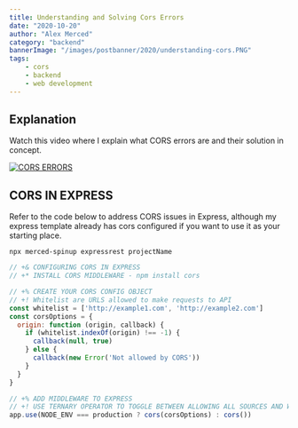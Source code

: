 ```yaml
---
title: Understanding and Solving Cors Errors
date: "2020-10-20"
author: "Alex Merced"
category: "backend"
bannerImage: "/images/postbanner/2020/understanding-cors.PNG"
tags:
    - cors
    - backend
    - web development
---
```


## Explanation

Watch this video where I explain what CORS errors are and their solution in concept.

[![CORS ERRORS](http://img.youtube.com/vi/fsMKB7PJoFY/0.jpg)](http://www.youtube.com/watch?v=fsMKB7PJoFY "CORS ERRORS")


## CORS IN EXPRESS

Refer to the code below to address CORS issues in Express, although my express template already has cors configured if you want to use it as your starting place.

```npx merced-spinup expressrest projectName```

```js
// +& CONFIGURING CORS IN EXPRESS 
// +* INSTALL CORS MIDDLEWARE - npm install cors 

// +% CREATE YOUR CORS CONFIG OBJECT 
// +! Whitelist are URLS allowed to make requests to API
const whitelist = ['http://example1.com', 'http://example2.com']
const corsOptions = {
  origin: function (origin, callback) {
    if (whitelist.indexOf(origin) !== -1) {
      callback(null, true)
    } else {
      callback(new Error('Not allowed by CORS'))
    }
  }
}

// +% ADD MIDDLEWARE TO EXPRESS
// +! USE TERNARY OPERATOR TO TOGGLE BETWEEN ALLOWING ALL SOURCES AND WHITELIST
app.use(NODE_ENV === production ? cors(corsOptions) : cors())
```